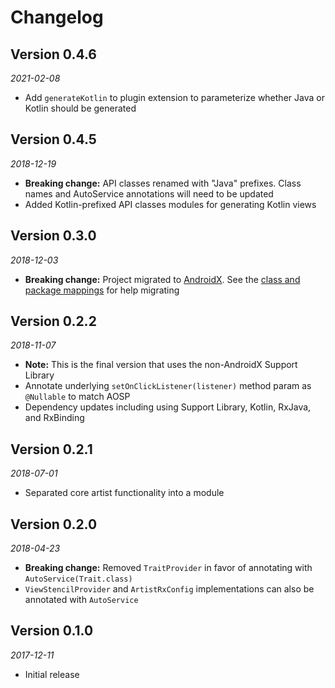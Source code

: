 Changelog
=========

Version 0.4.6
-------------

_2021-02-08_

* Add `generateKotlin` to plugin extension to parameterize whether Java or Kotlin should be generated

Version 0.4.5
-------------

_2018-12-19_

* **Breaking change:** API classes renamed with "Java" prefixes. Class names and AutoService annotations will need to be updated
* Added Kotlin-prefixed API classes modules for generating Kotlin views


Version 0.3.0
-------------

_2018-12-03_

* **Breaking change:** Project migrated to [AndroidX](https://developer.android.com/jetpack/androidx/). See the [class and package mappings](https://developer.android.com/jetpack/androidx/migrate) for help migrating

Version 0.2.2
-------------

_2018-11-07_

* **Note:** This is the final version that uses the non-AndroidX Support Library
* Annotate underlying `setOnClickListener(listener)` method param as `@Nullable` to match AOSP
* Dependency updates including using Support Library, Kotlin, RxJava, and RxBinding

Version 0.2.1
-------------

_2018-07-01_

* Separated core artist functionality into a module

Version 0.2.0
-------------

_2018-04-23_

* **Breaking change:** Removed `TraitProvider` in favor of annotating with `AutoService(Trait.class)`
* `ViewStencilProvider` and `ArtistRxConfig` implementations can also be annotated with `AutoService`

Version 0.1.0
-------------

_2017-12-11_

* Initial release
